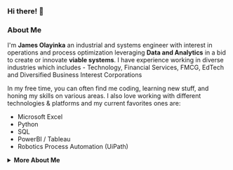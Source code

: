 ### Hi there! 👋

<!-- <summary><strong>About Me</strong></summary> -->
### About Me

I'm <strong>James Olayinka</strong> an industrial and systems engineer with interest in operations and process optimization leveraging <strong>Data and Analytics</strong> in a bid to create or innovate <strong>viable systems</strong>. I have experience working in diverse industries which includes - Technology, Financial Services, FMCG, EdTech and Diversified Business Interest Corporations

In my free time, you can often find me coding, learning new stuff, and honing my skills on various areas. I also love working with different technologies & platforms and my current favorites ones are:

- Microsoft Excel
- Python
- SQL
- PowerBI / Tableau
- Robotics Process Automation (UiPath)

<details>
    
<summary><strong>More About Me</strong></summary>

###### Connect with me:
<p align="left">
<a href="https://twitter.com/olayinkajames01" target="blank"><img align="center" src="https://raw.githubusercontent.com/rahuldkjain/github-profile-readme-generator/master/src/images/icons/Social/twitter.svg" alt="olayinkajames01" height="20" width="20" /></a> &nbsp &nbsp
<a href="https://www.linkedin.com/in/jamesolayinka/" target="blank"><img align="center" src="https://raw.githubusercontent.com/rahuldkjain/github-profile-readme-generator/master/src/images/icons/Social/linked-in-alt.svg" alt="olayinka james" height="20" width="20" /></a> &nbsp &nbsp
<a href="https://medium.com/@olayinka_james01" target="blank"><img align="center" src="https://raw.githubusercontent.com/rahuldkjain/github-profile-readme-generator/master/src/images/icons/Social/medium.svg" alt="@olayinka_james01" height="20" width="20" /></a>
</p>

</details>
